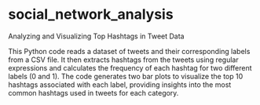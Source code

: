 # social_network_analysis
Analyzing and Visualizing Top Hashtags in Tweet Data


This Python code reads a dataset of tweets and their corresponding labels from a CSV file. It then extracts hashtags from the tweets using regular expressions and calculates the frequency of each hashtag for two different labels (0 and 1). The code generates two bar plots to visualize the top 10 hashtags associated with each label, providing insights into the most common hashtags used in tweets for each category.



